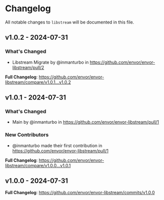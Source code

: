 # Changelog

All notable changes to `libstream` will be documented in this file.

## v1.0.2 - 2024-07-31

### What's Changed

* Libstream Migrate by @inmanturbo in https://github.com/envor/envor-libstream/pull/2

**Full Changelog**: https://github.com/envor/envor-libstream/compare/v1.0.1...v1.0.2

## v1.0.1 - 2024-07-31

### What's Changed

* Main by @inmanturbo in https://github.com/envor/envor-libstream/pull/1

### New Contributors

* @inmanturbo made their first contribution in https://github.com/envor/envor-libstream/pull/1

**Full Changelog**: https://github.com/envor/envor-libstream/compare/v1.0.0...v1.0.1

## v1.0.0 - 2024-07-31

**Full Changelog**: https://github.com/envor/envor-libstream/commits/v1.0.0
